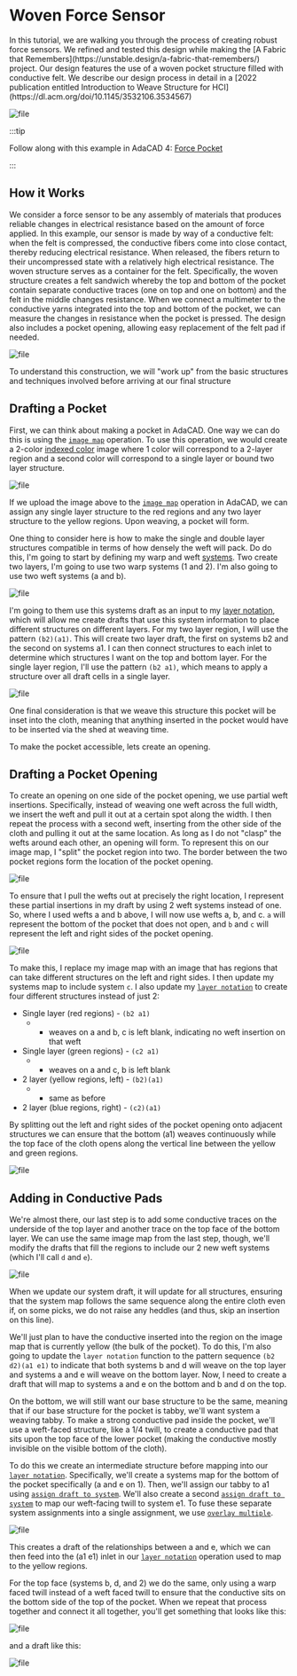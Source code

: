 

# Woven Force Sensor

<div class="emph">
In this tutorial, we are walking you through the process of creating robust force sensors. We refined and tested this design while making the [A Fabric that Remembers](https://unstable.design/a-fabric-that-remembers/) project. Our design features the use of a woven pocket structure filled with conductive felt.  We describe our design process in detail in a [2022 publication entitled Introduction to Weave Structure for HCI](https://dl.acm.org/doi/10.1145/3532106.3534567) 
</div>

![file](./img/aftr_chat.jpg)

:::tip

Follow along with this example in AdaCAD 4: [Force Pocket](https://adacad.org/?ex=forcepocket)

:::

## How it Works
We consider a force sensor to be any assembly of materials that produces reliable changes in electrical resistance based on the amount of force applied. In this example, our sensor is made by way of a conductive felt: when the felt is compressed, the conductive fibers come into close contact, thereby reducing electrical resistance. When released, the fibers return to their uncompressed state with a relatively high electrical resistance. The woven structure serves as a container for the felt. Specifically, the woven structure creates a felt sandwich whereby the top and bottom of the pocket contain separate conductive traces (one on top and one on bottom) and the felt in the middle changes resistance. When we connect a multimeter to the conductive yarns integrated into the top and bottom of the pocket, we can measure the changes in resistance when the pocket is pressed. The design also includes a pocket opening, allowing easy replacement of the felt pad if needed. 

![file](./img/force_pocket.jpg)

To understand this construction, we will "work up" from the basic structures and techniques involved before arriving at our final structure


## Drafting a Pocket
First, we can think about making a pocket in AdaCAD. One way we can do this is using the [`image map`](../../reference/operations/imagemap.md) operation. To use this operation, we would create a 2-color [indexed color](../../reference/glossary/indexed-color-image.md) image where 1 color will correspond to a 2-layer region and a second color will correspond to a single layer or bound two layer structure. 

![file](./img/forcepocket_simplepocket.png)

If we upload the image above to the [`image map`](../../reference/operations/imagemap.md) operation in AdaCAD, we can assign any single layer structure to the red regions and any two layer structure to the yellow regions. Upon weaving, a pocket will form. 

One thing to consider here is how to make the single and double layer structures compatible in terms of how densely the weft will pack. Do do this, I'm going to start by defining my warp and weft [systems](../../reference/glossary/system.md). Two create two layers, I'm going to use two warp systems (1 and 2). I'm also going to use two weft systems (a and b). 

![file](./img/forcepocket_simplesystems.png)


I'm going to them use this systems draft as an input to my [layer notation](../../reference/operations/notation.md), which will allow me create drafts that use this system information to place different structures on different layers. For my two layer region, I will use the pattern `(b2)(a1)`. This will create two layer draft, the first on systems b2 and the second on systems a1. I can then connect structures to each inlet to determine which structures I want on the top and bottom layer. For the single layer region, I'll use the pattern `(b2 a1)`, which means to apply a structure over all draft cells in a single layer.  

![file](./img/forcepocket_simpleworkflow.png)


One final consideration is that we weave this structure this pocket will be inset into the cloth, meaning that anything inserted in the pocket would have to be inserted via the shed at weaving time. 

To make the pocket accessible, lets create an opening. 

## Drafting a Pocket Opening
To create an opening on one side of the pocket opening, we use partial weft insertions. Specifically, instead of weaving one weft across the full width, we insert the weft and pull it out at a certain spot along the width. I then repeat the process with a second weft, inserting from the other side of the cloth and pulling it out at the same location. As long as I do not "clasp" the wefts around each other, an opening will form. To represent this on our image map, I "split" the pocket region into two. The border between the two pocket regions form the location of the pocket opening. 

![file](./img/forcepocket_split.png)


To ensure that I pull the wefts out at precisely the right location, I represent these partial insertions in my draft by using 2 weft systems instead of one. So, where I used wefts a and b above, I will now use wefts a, b, and c. `a` will represent the bottom of the pocket that does not open, and `b` and `c` will represent the left and right sides of the pocket opening. 

![file](./img/forcepocket_splitsystems.png)


To make this, I replace my image map with an image that has regions that can take different structures on the left and right sides. I then update my systems map to include system `c`. I also update my [`layer notation`](../../reference/operations/notation.md) to create four different structures instead of just 2: 

- Single layer (red regions) - `(b2 a1)` 
    - - weaves on a and b, c is left blank, indicating no weft insertion on that weft
- Single layer (green regions) - `(c2 a1)`
    - - weaves on a and c, b is left blank
- 2 layer (yellow regions, left) - `(b2)(a1)`
    - - same as before
- 2 layer (blue regions, right) - `(c2)(a1)`

By splitting out the left and right sides of the pocket opening onto adjacent structures we can ensure that the bottom (a1) weaves continuously while the top face of the cloth opens along the vertical line between the yellow and green regions. 

![file](./img/forcepocket_splitworkflow.png)


## Adding in Conductive Pads 

We're almost there, our last step is to add some conductive traces on the underside of the top layer and another trace on the top face of the bottom layer. We can use the same image map from the last step, though, we'll modify the drafts that fill the regions to include our 2 new weft systems (which I'll call `d` and `e`). 

![file](./img/forcepocket_finalsystems.png)


When we update our system draft, it will update for all structures, ensuring that the system map follows the same sequence along the entire cloth even if, on some picks, we do not raise any heddles (and thus, skip an insertion on this line). 


We'll just plan to have the conductive inserted into the region on the image map that is currently yellow (the bulk of the pocket). To do this,  I'm also going to update the `layer notation` function to the pattern sequence `(b2 d2)(a1 e1)` to indicate that both systems b and d will weave on the top layer and systems a and e will weave on the bottom layer. Now, I need to create a draft that will map to systems a and e on the bottom and b and d on the top. 

On the bottom, we will still want our base structure to be the same, meaning that if our base structure for the pocket is tabby, we'll want system a weaving tabby. To make a strong conductive pad inside the pocket, we'll use a weft-faced structure, like a 1/4 twill, to create a conductive pad that sits upon the top face of the lower pocket (making the conductive mostly invisible on the visible bottom of the cloth). 

To do this we create an intermediate structure before mapping into our [`layer notation`](../../reference/operations/notation.md). Specifically, we'll create a systems map for the bottom of the pocket specifically (a and e on 1). Then, we'll assign our tabby to a1 using [`assign draft to system`](../../reference/operations/assign_systems.md). We'll also create a second [`assign draft to system`](../../reference/operations/assign_systems.md) to map our weft-facing twill to system e1. To fuse these separate system assignments into a single assignment, we use [`overlay multiple`](../../reference/operations/overlay_multiple.md). 


![file](./img/forcepocket_finalbottomdraft.png)


This creates a draft of the relationships between a and e, which we can then feed into the (a1 e1) inlet in our [`layer notation`](../../reference/operations/notation.md) operation used to map to the yellow regions.


For the top face (systems b, d, and 2) we do the same, only using a warp faced twill instead of a weft faced twill to ensure that the conductive sits on the bottom side of the top of the pocket. When we repeat that process together and connect it all together, you'll get something that looks like this: 

![file](./img/forcepocket_final.png)


and a draft like this: 


![file](./img/forcepocket_finaldraft.png)

